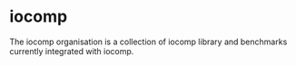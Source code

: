 # iocomp 
The iocomp organisation is a collection of iocomp library and benchmarks currently integrated with iocomp. 

